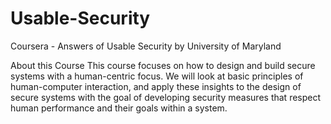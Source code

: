 # Usable-Security
Coursera - Answers of Usable Security by University of Maryland

About this Course
This course focuses on how to design and build secure systems with a human-centric focus. We will look at basic principles of human-computer interaction, and apply these insights to the design of secure systems with the goal of developing security measures that respect human performance and their goals within a system.
